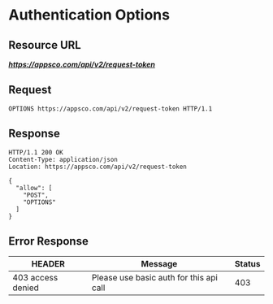 # Authentication Options

## Resource URL

___https://appsco.com/api/v2/request-token___

## Request

```.http
OPTIONS https://appsco.com/api/v2/request-token HTTP/1.1
```


## Response

```.http
HTTP/1.1 200 OK
Content-Type: application/json
Location: https://appsco.com/api/v2/request-token

{
  "allow": [
    "POST",
    "OPTIONS"
  ]
}
```

## Error Response

|HEADER                          |Message                                 |Status         |
|--------------------------------|----------------------------------------|---------------|
|403 access denied               |Please use basic auth for this api call |403            |


